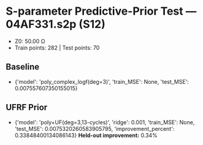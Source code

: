 # S-parameter Predictive-Prior Test — 04AF331.s2p (S12)
- Z0: 50.00 Ω
- Train points: 282  |  Test points: 70

## Baseline
- {'model': 'poly_complex_logf(deg=3)', 'train_MSE': None, 'test_MSE': 0.007557607350155015}

## UFRF Prior
- {'model': 'poly+UF(deg=3,13-cycles)', 'ridge': 0.001, 'train_MSE': None, 'test_MSE': 0.0075320260583905795, 'improvement_percent': 0.33848400134086143}
**Held-out improvement:** 0.34%